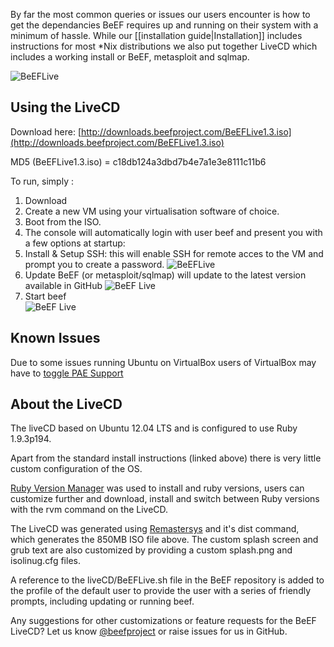 By far the most common queries or issues our users encounter is how to get the dependancies BeEF requires up and running on their system with a minimum of hassle. While our [[installation guide|Installation]] includes instructions for most *Nix distributions we also put together LiveCD which includes a working install or BeEF, metasploit and sqlmap. 

![BeEFLive](https://f.cloud.github.com/assets/1274050/58348/a67f24fe-5b6d-11e2-805a-1141d416e236.png)

## Using the LiveCD

Download here: [http://downloads.beefproject.com/BeEFLive1.3.iso](http://downloads.beefproject.com/BeEFLive1.3.iso)

MD5 (BeEFLive1.3.iso) = c18db124a3dbd7b4e7a1e3e8111c11b6

To run, simply :

1. Download 
1. Create a new VM using your virtualisation software of choice.
1. Boot from the ISO. 
1. The console will automatically login with user beef and present you with a few options at startup:
1. Install & Setup SSH: this will enable SSH for remote acces to the VM and prompt you to create a password.
![BeEFLive](https://f.cloud.github.com/assets/1274050/58351/b6bad0c0-5b6d-11e2-97d0-678d4707b3fe.png) 
1. Update BeEF (or metasploit/sqlmap) will update to the latest version available in GitHub 
![BeEF Live](https://f.cloud.github.com/assets/1274050/58357/d31f56dc-5b6d-11e2-8ae1-ab9c7f84c6ee.png)
1. Start beef<br>
![BeEF Live](https://f.cloud.github.com/assets/1274050/58359/d98cd6ac-5b6d-11e2-8140-ae863f448bae.png)

## Known Issues

Due to some issues running Ubuntu on VirtualBox users of VirtualBox may have to [toggle PAE Support](https://forums.virtualbox.org/viewtopic.php?f=7&t=6533)

## About the LiveCD

The liveCD based on Ubuntu 12.04 LTS and is configured to use Ruby 1.9.3p194. 

Apart from the standard install instructions (linked above) there is very little custom configuration of the OS.

[Ruby Version Manager](https://rvm.io/) was used to install and ruby versions, users can customize further and download, install and switch between Ruby versions with the rvm command on the LiveCD.

The LiveCD was generated using [Remastersys](http://www.remastersys.com/) and it's dist command, which generates the 850MB ISO file above. The custom splash screen and grub text are also customized by providing a custom splash.png and isolinug.cfg files. 

A reference to the liveCD/BeEFLive.sh file in the BeEF repository is added to the profile of the default user to provide the user with a series of friendly prompts, including updating or running beef. 


Any suggestions for other customizations or feature requests for the BeEF LiveCD? Let us know [@beefproject](https://twitter.com/beefproject) or raise issues for us in GitHub. 